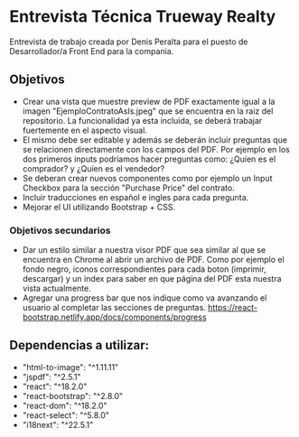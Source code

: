 # Entrevista Técnica Trueway Realty

Entrevista de trabajo creada por Denis Peralta para el puesto de Desarrollador/a Front End para la compania.

## Objetivos 

- Crear una vista que muestre preview de PDF exactamente igual a la imagen "EjemploContratoAsIs.jpeg" que se encuentra en la raiz del repositorio. La funcionalidad ya esta incluida, se deberá trabajar fuertemente en el aspecto visual.
- El mismo debe ser editable y además se deberán incluir preguntas que se relacionen directamente con los campos del PDF. Por ejemplo en los dos primeros inputs podriamos hacer preguntas como: ¿Quíen es el comprador? y ¿Quíen es el vendedor?
- Se deberan crear nuevos componentes como por ejemplo un Input Checkbox para la sección "Purchase Price" del contrato.
- Incluir traducciones en español e ingles para cada pregunta.
- Mejorar el UI utilizando Bootstrap + CSS.
   
### Objetivos secundarios

- Dar un estilo similar a nuestra visor PDF que sea similar al que se encuentra en Chrome al abrir un archivo de PDF. Como por ejemplo el fondo negro, iconos correspondientes para cada boton (imprimir, descargar) y un index para saber en que página del PDF esta nuestra vista actualmente.
- Agregar una progress bar que nos indique como va avanzando el usuario al completar las secciones de preguntas. https://react-bootstrap.netlify.app/docs/components/progress

## Dependencias a utilizar: 

  - "html-to-image": "^1.11.11"
  - "jspdf": "^2.5.1"
  - "react": "^18.2.0"
  - "react-bootstrap": "^2.8.0"
  - "react-dom": "^18.2.0"
  - "react-select": "^5.8.0"
  - "i18next": "^22.5.1"

